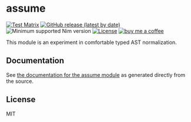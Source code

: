 # assume

[![Test Matrix](https://github.com/disruptek/assume/workflows/CI/badge.svg)](https://github.com/disruptek/assume/actions?query=workflow%3ACI)
[![GitHub release (latest by date)](https://img.shields.io/github/v/release/disruptek/assume?style=flat)](https://github.com/disruptek/assume/releases/latest)
![Minimum supported Nim version](https://img.shields.io/badge/nim-1.5.1%2B-informational?style=flat&logo=nim)
[![License](https://img.shields.io/github/license/disruptek/assume?style=flat)](#license)
[![buy me a coffee](https://img.shields.io/badge/donate-buy%20me%20a%20coffee-orange.svg)](https://www.buymeacoffee.com/disruptek)

This module is an experiment in comfortable typed AST normalization.

## Documentation
See [the documentation for the assume module](https://disruptek.github.io/assume/assume.html) as generated directly from the source.

## License
MIT
